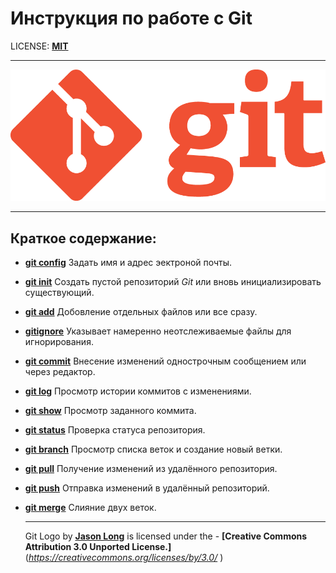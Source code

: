 # Инструкция по работе с Git  
LICENSE: [**MIT**](license.md)
***
![Git-logo](./assets/Git-Logo-1788C.png
)

***
    
## Краткое содержание:
- [**git config**](./Config.md) Задать имя и адрес эектроной почты. 
- [**git init**](./init.md) Создать пустой репозиторий *Git* или вновь инициализировать существующий. 
 - [**git add**](./add.md)  Добовление отдельных файлов или все сразу. 
- [**gitignore**](./ignore.md)  Указывает намеренно неотслеживаемые файлы для игнорирования.
- [**git commit**](./commit.md) Внесение изменений однострочным сообщением или через редактор.
- [**git log**](./log.md) Просмотр истории коммитов с изменениями.
- [**git show**](./show.md) Просмотр заданного коммита.
- [**git status**](./status.md) Проверка статуса репозитория.
- [**git branch**](./branch.md) Просмотр списка веток и создание новый ветки.
- [**git pull**](./pull.md) Получение изменений из удалённого репозитория.
- [**git push**](./push.md) Отправка изменений в удалённый репозиторий.
- [**git merge**](./merge.md) Слияние двух веток.

  ***
  

  Git Logo by [**Jason Long**](http://git-scm.com/downloads/logos
  ) is licensed under the - **[Creative Commons Attribution 3.0 Unported License.]**(*https://creativecommons.org/licenses/by/3.0/*
  ) 
